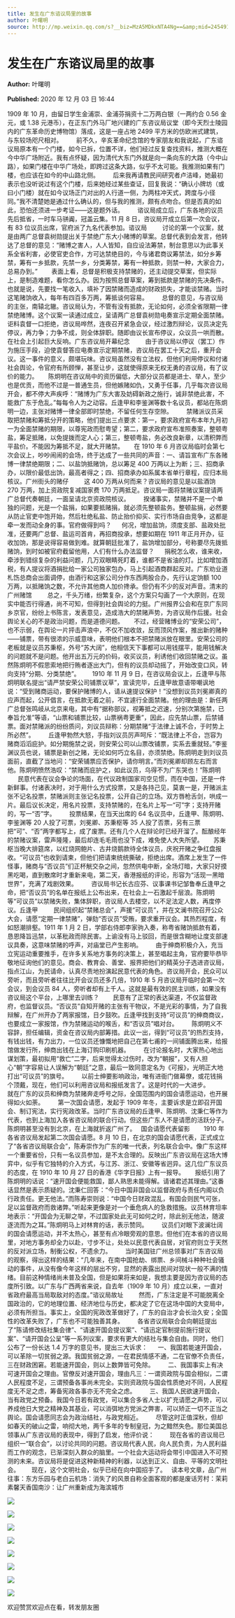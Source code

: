 ```yaml
---
title: 发生在广东谘议局里的故事
author: 叶曙明
source: http://mp.weixin.qq.com/s?__biz=MzA5MDkxNTA4Ng==&amp;mid=2454910378&amp;idx=1&amp;sn=f64f634818ae9e203cc779d5facf6be5&amp;chksm=87a23dcbb0d5b4ddce807830f0342c4568180bb51919c399a07749cb09ebce0a1522f621d78f#rd
---
```


# 发生在广东谘议局里的故事

**Author:** 叶曙明

**Published:** 2020 年 12 月 03 日 16:44

1909 年 10 月，由留日学生金浦崇、金浦芬捐资十二万两白银（一两约合 0.56 金元，或 1.38 元港币），在正东门外马厂地兴建的广东咨议局议堂（即今天烈士陵园内的广东革命历史博物馆）落成，这是一座占地 2499 平方米的仿欧洲式建筑，与东较场咫尺相对。        前不久，辛亥革命纪念馆的专家朋友和我说起，广东谘议局原本有一个门楼，如今已拆，位置不详，他们经过反复查找资料，推测大概在今中华广场附近。我有点怀疑，因为清代大东门外就是向一条向东的大路（今中山路），如果门楼在中华广场处，即跨过这条大路，似乎不太可能。我推测如果有门楼，也应该在如今的中山路北侧。        后来我再请教民间研究者卢洁峰，她最初表示也没听说过有这个门楼，后来她经过某些查证，回复我说：“确认小牌坊（或曰小门楼）就在如今议场正门对出的人行道一侧，为两柱冲天式，跨度与小径同。”我不清楚她是通过什么确认的，但与我的推测，颇有点吻合。但是否真的如此，恐怕还须进一步考证——这是题外话。        谘议局成立后，广东各地的议员先后抵省，一时车马骈阗，冠盖云集。11 月 8 日，咨议局开成立后第一次会议，有 83 位议员出席，官府派了九名代表参加。谘议局         讨论的第一个议案，就是由两广总督袁树勋提出关于禁绝广东大小赌博的草案。总督代表到会发言，他转达了总督的意见：“赌博之害人，人人皆知，自应设法筹禁，制台意思以为此事关系全省利害，必使官吏合作，方可达禁绝目的，今与诸君商议筹禁法，如分乡筹禁，筹有一乡抵款，先禁一乡，分类筹禁，筹有一种抵款，则禁一种，大家合力，总易办到。”        表面上看，总督是积极支持禁赌的，还主动提交草案，但实际上，是制造难题，看你怎么办。因为按照总督草案，筹到抵款是禁赌的先决条件。也就是说，先要找一笔收入，填补了因禁赌而造成的财政损失，才能谈禁赌。当时这笔赌饷收入，每年有四百多万两，筹抵谈何容易。        总督的意见，与咨议局的主张，南辕北辙。咨议局认为，不管有没有抵款，无论如何，必须全省限期一律禁绝赌博。这个议案一读通过成立，呈请两广总督袁树勋电奏宣示定期全面禁赌。讵料袁督一口拒绝，咨议局哗然，连夜召开紧急会议，经过激烈辩论，议员决定先停议，再力争；力争不成，则全体辞职。随即由议长宣布停议，众议员一哄而散。在社会上引起巨大反响。广东咨议局开幕纪念         由于咨议局以停议（罢工）作为施压手段，迫使袁督答应电奏宣示定期禁赌，咨议局在罢工十天之后，重开会议。这一事件的意义，颇堪玩味。咨议局虽然没有立法权，但他们利用停议和付诸社会舆论，令官府有所顾惮，甚至让步，这就使得原来无权无勇的咨议局，有了议价的能力。      陈炯明在咨议局中的资历偏低，大部分议员都是进士、举人，至少也是优贡，而他不过是一普通生员，但他嫉赌如仇，又勇于任事，几乎每次咨议局开会，都不停大声疾呼：“赌博为广东大害及妨碍新政之施行，诚非禁绝此害，不能救广东于危乱。”每每令人为之动容。丘逢甲和李鉴渊等数十名议员，都站在陈炯明一边，主张对赌博一律全部即时禁绝，不留任何生存空隙。        禁赌派议员采取把禁赌和筹抵分开的策略，他们提出三点要求：第一，要求政府宣布本年九月初一为全面禁赌的期限，以尊宪政而慰粤望；第二，要求政府宣布准照奏案，整顿粤盐，筹足抵赌，以免提拨而定人心；第三，整顿粤盐，务必改良新章，以清积弊而平盐价。不能因为筹抵不足，就大开赌禁。      在 1910 年 6 月咨议局临时会第七次会议上，吵吵闹闹的会场，终于达成了一些共同的声音：一、请旨宣布广东各赌博一律禁绝期限；二、以盐饷抵赌饷，总以筹足 400 万两以上为断；三、招商承办，以限价最低出饷，最高者得之；四、招商承办如系属本省单行章程，应归本局核议。广州街头的赌仔         这 400 万两从何而来？咨议局的意见是以盐酒饷 270 万两，加上资政院复减国家费 170 万两抵足。咨议局一面将禁赌议案提请两广总督代奏朝廷，一面呈请北京资政院核议。        揆诸事实，禁赌并不是一个单独的问题，光是一个盐捐，如果要抵赌捐，就必须先整顿盐务。整顿盐捐，必然要从防止官吏中饱开始，然后杜绝私盐、防止抬价抑买、实行市场自由竞争，这都是牵一发而动全身的事。官府做得到吗？      何况，增加盐饷，须度支部、盐政处批准，还要两广总督、盐运司首肯，再招商投承，想要如期在 1911 年正月开办，征收加饷，那是说得容易做到难。就算朝廷批准了，盐饷增加部分，号称要尽先拨抵赌饷，到时如被官府截留他用，人们有什么办法监督？      捐税怎么收，谁来收，牵涉到错综复杂的利益问题，几万双眼睛死盯着，谁都不是省油的灯。比如增加酒税，有人提议将酒捐批给一家公司独家包办，马上引起酒商群起反对。广东劝业道札饬总商会出面调停，由酒行和这家公司分作东西两股合办，先行认定饷额 100 万两，以抵赌饷之数，不允许其他商人加价搀承。但仍有不少的反对声音。清末的广州赌馆         总之，千头万绪，纷繁复杂，这个方案只勾画了一个大原则，在现实中能否行得通，尚不可知，但得到社会舆论的力挺。广州报界公会和在京广东同乡京官，纷纷上书陈言，发表意见，造成浩大的禁赌声势，为咨议局作后援。社会舆论关心的不是政治问题，而是道德问题。      不过，经营赌博业的“安荣公司”，也不示弱，在舆论一片抨击声浪中，不仅不加收敛，反而顶风作案，推出新的赌种——铺票，带有很浓的示威意味，表明他们根本不把禁赌派放在眼里。安荣公司的老板就是议员苏秉枢，外号“苏大阔”，他相信天下事都可以用钱摆平，能用钱解决的问题就不是问题。他开出五万元的价码，收买议员，利诱他们收回禁赌之议。虽然陈炯明不假思索地把行贿者逐出大门，但有的议员却动摇了，开始改变口风，转向支持“分期、分类禁绝”。       1910 年 11 月 9 日，在咨议局会议上，丘逢甲与陈炯明联名提出“请严禁安荣公司铺票议草”，宣读完毕，丘逢甲故意语带嘲讽地说：“受到赌商运动，要保护赌博的人，请从速提议保护！”没想到议员刘冕卿真的应声而起，公开倡言，在抵款无着之前，不宜遽行全面禁赌。他的理由是：新任两广总督张鸣岐从北京来电，其中有“据称部议，视筹抵之迟速，分别次第施禁，已奉旨允准”等语，“山票和铺票比较，山票祸粤更重”，因此，应先禁山票，后禁铺票。面对禁赌派的纷纷质问，刘议员辩称：分期禁赌“于法律上诚不合，于时势上所必然”。        丘逢甲勃然大怒，手指刘议员厉声呵斥：“既法律上不合，岂容为赌商滔滔庇护。如分期施禁之说，则安荣公司以山票改铺票，实系去重就轻。”李鉴渊议员也说，铺票是新创之赌，无论如何巧立名目，亦须禁绝。陈炯明走到刘议员面前，直截了当地问：“安荣铺票应否保护，请你明言。”而刘冕卿却顾左右而言他。陈炯明愤然浩叹：“禁赌而庇护之，如此议员，乌得不为广东哭也！”陈炯明         民意代表在议会争论的场面，在代议政制国家司空见惯，而在中国，还是一件新鲜事。付诸表决时，对于用什么方式投票，又是各持己见，莫衷一是，开赌派主张不记名投票，禁赌派则主张记名投票，公开自己的立场。双方唇枪舌剑，哄成一片。最后议长决定，用名片投票，支持禁赌的，在名片上写一“可”字；支持开赌的，写一“否”字。        投票结果，在当天出席的 64 名议员中，丘逢甲、陈炯明、李鉴渊等 20 人投了可票，刘冕卿、苏秉枢等 35 人投了否票，另有三票把“可”、“否”两字都写上，成了废票。还有几个人在辩论时已经开溜了。酝酿经年的禁赌议案，雷声隆隆，最后却连毛毛雨也没下成，难免使人大失所望。      苏秉枢当晚大排筵席，以红烧网鲍片、古井烧鹅款待全体议员，庆祝开赌之争红盘报收。“可议员”也收到请柬，但他们把请柬统统撕破，拒绝出席。酒席上发生了一件怪事，赌商与“否议员”们正杯觥交杂之间，忽然供电中断，全场灯暗，大家只好摸黑吃喝，直到散席时才重新来电，第二天，香港报纸的评论，形容为“活现一黑暗世界”，充满了戏剧效果。        咨议局书记长古应芬、议事课书记邹鲁奉丘逢甲之命，把“否议员”的名单在报纸上公布出来，在社会上一石激起千层浪。陈炯明等“可议员”以禁赌失败，集体辞职，咨议局人去楼空，以不足法定人数，再度停议。丘逢甲         民间组织起“禁赌总会”，声援“可议员”，并在文澜书院召开公众大会，请愿“定期一律禁赌”，弹劾“否议员”受贿，要求重开议会。其热烈程度，有如怒潮排壑。1911 年 1 月 2 日，学部右侍郎李家驹入奏，称粤省赌饷抵款有着，恳恩降旨迅禁，以革秕政而除民害。上谕没有马上驳回，而是很含糊地让度支部速议具奏，这意味禁赌的呼声，对庙堂已产生影响。        由于绅商积极介入，充当立宪运动重要推手，在许多关系地方事务的决策上，甚至唱起主角，官府要毕恭毕敬地征询他们的意见。商会、教育会、善堂、报界把他们的精英分子选进咨议局，指点江山，为民请命，认真尽责地扮演起民意代表的角色。咨议局开会，民众可以旁听，而且旁听者往往比开会议员还多几倍，1910 年 5 月咨议局开临时会第一次会议，到会议员 84 人，旁听者却有上千人。这就是最有效的民主训练，如果没有咨议局这个平台，上哪里去训练？        民意有了正常的表达渠道，不仅监督政府，也监督议员。“否议员”自知开赌的主张有干物议，不是光彩的事情，为了自我辩解，在广州开办了两家报馆，日夕鼓吹。丘逢甲找到支持“可议员”的绅商商议，也要成立一家报馆，作为禁赌运动的喉舌，和“否议员”唱对台。        陈炯明义不容辞，担任编辑，资金在咨议局内部筹措。此议一出，得到“可议员”的热烈支持，有钱出钱，有力出力，一位议员还慷慨地把自己在第七甫的一间铺面腾出来，给报馆做发行所，绅商出钱在上海订购印刷机器。        在讨论报名时，大家热心地出谋划策，最初拟用“救亡”二字，后来觉得太过伤时，改为“朝报”，又有人担心“朝”字容易让人误解为“朝廷”之意，最后一致同意定名为《可报》，光明正大地打出“可议员”的旗号。        以前士绅要影响政治，唯有进衙门做幕僚，或花钱捐个顶戴，现在，他们可以利用咨议局和报纸发言了。这是时代的一大进步。        就在广东的议员和绅商为禁赌奔走呼号之际，全国范围内的国会请愿运动，也开展得如火如荼。        第一次国会请愿，发起于 1909 年冬，主要诉求是立即召开国会、制订宪法，实行宪政改革。当时广东咨议局的丘逢甲、陈炯明、沈秉仁等作为代表，也到上海加入各省咨议局的联合行动。但这些广东人不是请愿的活跃分子。陈炯明甚至没有到北京，在上海就折返广州了。   国会请愿代表留影        1910 年各省咨议局发起第二次国会请愿。8 月 10 日，在北京的国会请愿代表，正式成立了“各省咨议局联合会”，陈寿崇作为广东的唯一代表，列名联合会中。像广东这样一个重要省份，只有一名议员参加，是不太合理的。反映出广东咨议局在这场大博弈中，似乎有它独特的介入方式，与江苏、浙江、安徽等省迥异。这几位广东议员的态度，在 1910 年 10 月 27 日的香港《华字日报》上有一报导。      报纸引用了陈炯明的话说：“速开国会便能救国，鄙人熟思未能得解。请诸君述其理由。”这番话显然是表示质疑的。沈秉仁回答：“今日中国非国会以监督政府与责任内阁以负行政责任。更无他法。”而陈寿崇则说：“中国今日财政混乱，有国会则民气可张，足以监督政府而救诸弊。”听起来更像是对一个垂危病人的急救措施。议员林育坦率地表示：“开国会为无聊之举，不过国家处此无可如何之时，除此别无他法，随波逐流而为之耳。”陈炯明马上对林育的话，表示赞同。        议员们对眼下波澜壮阔的国会请愿运动，并不太热心，甚至有点冷眼旁观的意思。但他们在本省的咨议局里，对地方事务却全力以赴，寸步不让，处处以民意代表自居，对官府则立于天然的反对派立场，制衡公权，不遗余力。        当时美国驻广州总领事对广东咨议局的观察，得出这样的结果：“几年来，在南中国抢劫、绑票、乡间械斗种种社会骚动的事件，从没有像今年这样的层出不穷，显然的表露出民间对现状一般不满的情绪。目前这种情绪尚未普及全国，但是如果将来如是，我想主要是因为咨议局的态度所引致。以广东与广西两省来说，自去年（1909 年 10 月）成立以来，一直对省政府最高当局取敌对的态度。”谘议局故址         然而，广东注定是不可能脱离全国政治的，它的地理位置、经济地位与历史，都决定了它在这场中国的大变局中，必须有所担当。事实上，全国的宪政改革做好了，广东的自治才会长治久安；全国性的改革失败了，广东也不可能独善其身。        各省咨议局联合会向朝廷提出了“陈请修改结社集会律”、“请速开国会提议案”、“请迅定官制提前施行提议案”、“请开国会公呈”等一系列议案，要求有更大的结社与集会自由。同时，他们公布了一份长达 1.4 万字的意见书，提出三大诉求：      一、我国若能速开国会，可以革除一切贫弱之源。我国贫弱之源，一在君民情感不通，二在官僚不负责任，三在财政困窘。若能速开国会，则以上数弊皆可免除。        二、我国事实上有决可速开国会之理由。官僚反对速开国会，理由凡三：一谓资政院与国会相似，二谓人民程度不足，三谓预备各事尚未完全。实则资政院与国会性质绝对不同，人民程度无不足之虑，筹备宪政各事亦无不完全之虑。        三、我国人民欲速开国会，当有政党之预备。我国今日若有政党，可以集合多省人士以扩充请愿之声势，可以养成他日大党之精神及其基业，可以消弭地方党派之弊害，可以矫正一切不正当之舆论。国会请愿同志会为政治结社，与政党相近。        尽管这时正值深秋，但却如春天的破山之雷，响彻大地，两千多年的专制皇冠，为之黯然失色。那位美国总领事从广东咨议局的表现中，得到了启发，他评价说：         现在各省的咨议局已组织一“联合会”，以讨论共同的问题。咨议局代表人民，向人民负责，为人民利益而工作的观念，已渐深刻入群众的脑里。一个社会大运动将会带引中国进入不可预测的未来。咨议局将是促进这种新精神的利器，以达到正义、自由、平等的文明社会。       现在，这个文明社会，似乎已经在向中国招手了。   读本号文章，品广州往事：东方乐园与老白云机场：消失了的风景自称全面客观的都是废话芳村：茉莉素馨天香国南沙：让广州重新成为海滨城市

![](https://mmbiz.qpic.cn/mmbiz_jpg/PJWG74pLsMbwicoPl3AuLM5Nc5hC0w6KXTtoWskic5PeKicpeuyzbuibbdGH9P0uDjpqp4yRI2Uac3WEXl3OCkibAng/640)

![](https://mmbiz.qpic.cn/mmbiz_jpg/PJWG74pLsMbwicoPl3AuLM5Nc5hC0w6KXTibQibnZmqWlNdGuia1bXvicbeteCF8diaWxPKhric7QXSaE6cesBCcNAHzw/640)

![](https://mmbiz.qpic.cn/mmbiz_jpg/PJWG74pLsMbwicoPl3AuLM5Nc5hC0w6KXBicyCHNhFW0bBLwyAaibiaZFytElKscianFVc3z4jsyx2g43d9GjD2qzBg/640)

![](https://mmbiz.qpic.cn/mmbiz_jpg/PJWG74pLsMbwicoPl3AuLM5Nc5hC0w6KXJGrcsA3wZkLEYeXk3UTkicicUMdn0hZiacfzb4b9BFdmrYNsgoVqLTvrw/640)

![](https://mmbiz.qpic.cn/mmbiz_jpg/PJWG74pLsMbwicoPl3AuLM5Nc5hC0w6KXiaK3T96mPg85ErXYRSwaSytG2vLkgicXPPQVR1cRG7JopFJ8yG7zDwnA/640)

![](https://mmbiz.qpic.cn/mmbiz_jpg/PJWG74pLsMbwicoPl3AuLM5Nc5hC0w6KXDfhHvBP76TAdnIIxLxElib8qUG4ahsarpH3o8icoGRrnC9yerO8bIu8A/640)

![](https://mmbiz.qpic.cn/mmbiz_jpg/PJWG74pLsMbwicoPl3AuLM5Nc5hC0w6KX3iaaicSVMuwTziaDIFmDzKfIAYhT4YRxDzzI1oSiaoAr7M5OZHMTAJBROA/640)

![](https://mmbiz.qpic.cn/mmbiz_jpg/PJWG74pLsMbwicoPl3AuLM5Nc5hC0w6KXecTvCtbr53ezPLNaFnN77pcwSIvnjBiaFhPMclkEP5hWMtMxSHbc3Ww/640)

欢迎赞赏欢迎点在看，转发朋友圈
